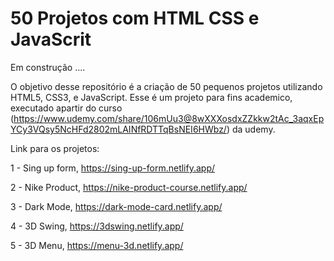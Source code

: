 # 50 Projetos com HTML CSS e JavaScrit

Em construção ....

O  objetivo desse repositório é a criação de 50 pequenos projetos utilizando HTML5, CSS3, e JavaScript. Esse é um projeto para fins academico,
executado apartir do curso (https://www.udemy.com/share/106mUu3@8wXXXosdxZZkkw2tAc_3aqxEpYCy3VQsy5NcHFd2802mLAINfRDTTqBsNEI6HWbz/) da udemy.
 
Link para os projetos:

1 - Sing up form, https://sing-up-form.netlify.app/

2 - Nike Product, https://nike-product-course.netlify.app/

3 - Dark Mode, https://dark-mode-card.netlify.app/

4 - 3D Swing, https://3dswing.netlify.app/

5 - 3D Menu, https://menu-3d.netlify.app/
